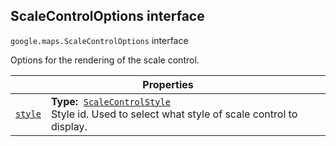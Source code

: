 
<h2 id="ScaleControlOptions">ScaleControlOptions interface</h2>
<p>
<code><span itemprop="path">google.maps</span>.<span itemprop="name">ScaleControlOptions</span></code>
interface
</p>
<p>Options for the rendering of the scale control.</p>
<div class="devsite-table-wrapper"><table class="properties responsive" summary="interface ScaleControlOptions - Properties">
<thead>
<tr><th colspan="2">Properties</th>
</tr></thead>
<tbody>
<tr id="ScaleControlOptions.style">
<td itemprop="property"><code><a class="secret-link" href="#ScaleControlOptions.style"><span>style</span></a></code></td>
<td><div><strong>Type:</strong>&nbsp; <code><a href="ScaleControlStyle.md">ScaleControlStyle</a></code></div>
<div class="desc">Style id. Used to select what style of scale control to display.</div></td>
</tr>
</tbody>
</table></div>
